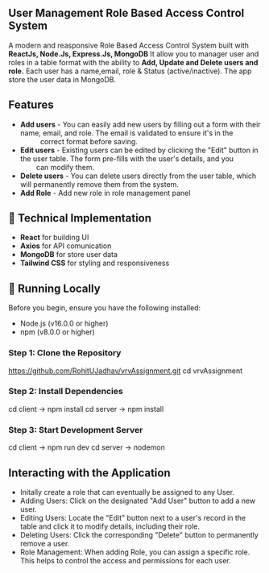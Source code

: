 ## User Management Role Based Access Control System
A modern and reasponsive Role Based Access Control System built with **ReactJs, Node.Js, Express.Js, MongoDB** 
It allow you to manager user and roles in a table format with the ability to **Add, Update and Delete users and role.** Each user has a name,email, role & Status (active/inactive). The app store the user data in MongoDB.

## Features
* **Add users** - You can easily add new users by filling out a form with their name, email, and role. The email is validated to ensure it's in the  &nbsp; &nbsp; &nbsp; &nbsp;  &nbsp; &nbsp;  &nbsp; &nbsp;  &nbsp; &nbsp;  &nbsp;  &nbsp; correct format before saving.
* **Edit users** -  Existing users can be edited by clicking the "Edit" button in the user table. The form pre-fills with the user's details, and you    &nbsp;   &nbsp;   &nbsp;   &nbsp;   &nbsp;   &nbsp;   &nbsp;    &nbsp;   &nbsp;    &nbsp;   &nbsp; can  modify them.
* **Delete users** - You can delete users directly from the user table, which will permanently remove them from the system.
* **Add Role** - Add new role in role management panel

## 🚀 Technical Implementation
* **React** for building UI
* **Axios** for API comunication
*  **MongoDB** for store user data
*  **Tailwind CSS** for styling and responsiveness


  ## 🚀 Running Locally
Before you begin, ensure you have the following installed:
* Node.js (v16.0.0 or higher)
* npm (v8.0.0 or higher)

###  Step 1: Clone the Repository
https://github.com/RohitUJadhav/vrvAssignment.git
cd vrvAssignment 

### Step 2: Install Dependencies
cd client  -> npm install
cd server -> npm install

### Step 3: Start Development Server
cd client -> npm run dev
cd server -> nodemon

## Interacting with the Application
* Initally create a role that can eventually be assigned to any User.
* Adding Users: Click on the designated "Add User" button to add a new user.
* Editing Users: Locate the "Edit" button next to a user's record in the table and click it to modify details, including their role.
* Deleting Users: Click the corresponding "Delete" button to permanently remove a user.
* Role Management: When adding  Role, you can assign a specific role. This helps to control the access and permissions for each user.

